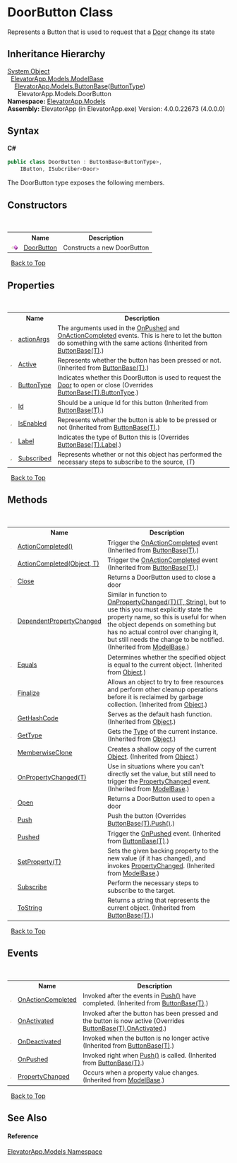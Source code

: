 # DoorButton Class
 

Represents a Button that is used to request that a <a href="T_ElevatorApp_Models_Door">Door</a> change its state


## Inheritance Hierarchy
<a href="http://msdn2.microsoft.com/en-us/library/e5kfa45b" target="_blank">System.Object</a><br />&nbsp;&nbsp;<a href="T_ElevatorApp_Models_ModelBase">ElevatorApp.Models.ModelBase</a><br />&nbsp;&nbsp;&nbsp;&nbsp;<a href="T_ElevatorApp_Models_ButtonBase_1">ElevatorApp.Models.ButtonBase</a>(<a href="T_ElevatorApp_Models_Enums_ButtonType">ButtonType</a>)<br />&nbsp;&nbsp;&nbsp;&nbsp;&nbsp;&nbsp;ElevatorApp.Models.DoorButton<br />
**Namespace:**&nbsp;<a href="N_ElevatorApp_Models">ElevatorApp.Models</a><br />**Assembly:**&nbsp;ElevatorApp (in ElevatorApp.exe) Version: 4.0.0.22673 (4.0.0.0)

## Syntax

**C#**<br />
``` C#
public class DoorButton : ButtonBase<ButtonType>, 
	IButton, ISubcriber<Door>
```

The DoorButton type exposes the following members.


## Constructors
&nbsp;<table><tr><th></th><th>Name</th><th>Description</th></tr><tr><td>![Public method](media/pubmethod.gif "Public method")</td><td><a href="M_ElevatorApp_Models_DoorButton__ctor">DoorButton</a></td><td>
Constructs a new DoorButton</td></tr></table>&nbsp;
<a href="#doorbutton-class">Back to Top</a>

## Properties
&nbsp;<table><tr><th></th><th>Name</th><th>Description</th></tr><tr><td>![Protected property](media/protproperty.gif "Protected property")</td><td><a href="P_ElevatorApp_Models_ButtonBase_1_actionArgs">actionArgs</a></td><td>
The arguments used in the <a href="E_ElevatorApp_Models_ButtonBase_1_OnPushed">OnPushed</a> and <a href="E_ElevatorApp_Models_ButtonBase_1_OnActionCompleted">OnActionCompleted</a> events. This is here to let the button do something with the same actions
 (Inherited from <a href="T_ElevatorApp_Models_ButtonBase_1">ButtonBase(T)</a>.)</td></tr><tr><td>![Public property](media/pubproperty.gif "Public property")</td><td><a href="P_ElevatorApp_Models_ButtonBase_1_Active">Active</a></td><td>
Represents whether the button has been pressed or not.
 (Inherited from <a href="T_ElevatorApp_Models_ButtonBase_1">ButtonBase(T)</a>.)</td></tr><tr><td>![Public property](media/pubproperty.gif "Public property")</td><td><a href="P_ElevatorApp_Models_DoorButton_ButtonType">ButtonType</a></td><td>
Indicates whether this DoorButton is used to request the <a href="T_ElevatorApp_Models_Door">Door</a> to open or close
 (Overrides <a href="P_ElevatorApp_Models_ButtonBase_1_ButtonType">ButtonBase(T).ButtonType</a>.)</td></tr><tr><td>![Public property](media/pubproperty.gif "Public property")</td><td><a href="P_ElevatorApp_Models_ButtonBase_1_Id">Id</a></td><td>
Should be a unique Id for this button
 (Inherited from <a href="T_ElevatorApp_Models_ButtonBase_1">ButtonBase(T)</a>.)</td></tr><tr><td>![Public property](media/pubproperty.gif "Public property")</td><td><a href="P_ElevatorApp_Models_ButtonBase_1_IsEnabled">IsEnabled</a></td><td>
Represents whether the button is able to be pressed or not
 (Inherited from <a href="T_ElevatorApp_Models_ButtonBase_1">ButtonBase(T)</a>.)</td></tr><tr><td>![Public property](media/pubproperty.gif "Public property")</td><td><a href="P_ElevatorApp_Models_DoorButton_Label">Label</a></td><td>
Indicates the type of Button this is
 (Overrides <a href="P_ElevatorApp_Models_ButtonBase_1_Label">ButtonBase(T).Label</a>.)</td></tr><tr><td>![Public property](media/pubproperty.gif "Public property")</td><td><a href="P_ElevatorApp_Models_DoorButton_Subscribed">Subscribed</a></td><td>
Represents whether or not this object has performed the necessary steps to subscribe to the source, (*T*)</td></tr></table>&nbsp;
<a href="#doorbutton-class">Back to Top</a>

## Methods
&nbsp;<table><tr><th></th><th>Name</th><th>Description</th></tr><tr><td>![Public method](media/pubmethod.gif "Public method")</td><td><a href="M_ElevatorApp_Models_ButtonBase_1_ActionCompleted">ActionCompleted()</a></td><td>
Trigger the <a href="E_ElevatorApp_Models_ButtonBase_1_OnActionCompleted">OnActionCompleted</a> event
 (Inherited from <a href="T_ElevatorApp_Models_ButtonBase_1">ButtonBase(T)</a>.)</td></tr><tr><td>![Protected method](media/protmethod.gif "Protected method")</td><td><a href="M_ElevatorApp_Models_ButtonBase_1_ActionCompleted_1">ActionCompleted(Object, T)</a></td><td>
Trigger the <a href="E_ElevatorApp_Models_ButtonBase_1_OnActionCompleted">OnActionCompleted</a> event
 (Inherited from <a href="T_ElevatorApp_Models_ButtonBase_1">ButtonBase(T)</a>.)</td></tr><tr><td>![Public method](media/pubmethod.gif "Public method")![Static member](media/static.gif "Static member")</td><td><a href="M_ElevatorApp_Models_DoorButton_Close">Close</a></td><td>
Returns a DoorButton used to close a door</td></tr><tr><td>![Protected method](media/protmethod.gif "Protected method")</td><td><a href="M_ElevatorApp_Models_ModelBase_DependentPropertyChanged">DependentPropertyChanged</a></td><td>
Similar in function to <a href="M_ElevatorApp_Models_ModelBase_OnPropertyChanged__1">OnPropertyChanged(T)(T, String)</a>, but to use this you must explicitly state the property name, so this is useful for when the object depends on something but has no actual control over changing it, but still needs the change to be notified.
 (Inherited from <a href="T_ElevatorApp_Models_ModelBase">ModelBase</a>.)</td></tr><tr><td>![Public method](media/pubmethod.gif "Public method")</td><td><a href="http://msdn2.microsoft.com/en-us/library/bsc2ak47" target="_blank">Equals</a></td><td>
Determines whether the specified object is equal to the current object.
 (Inherited from <a href="http://msdn2.microsoft.com/en-us/library/e5kfa45b" target="_blank">Object</a>.)</td></tr><tr><td>![Protected method](media/protmethod.gif "Protected method")</td><td><a href="http://msdn2.microsoft.com/en-us/library/4k87zsw7" target="_blank">Finalize</a></td><td>
Allows an object to try to free resources and perform other cleanup operations before it is reclaimed by garbage collection.
 (Inherited from <a href="http://msdn2.microsoft.com/en-us/library/e5kfa45b" target="_blank">Object</a>.)</td></tr><tr><td>![Public method](media/pubmethod.gif "Public method")</td><td><a href="http://msdn2.microsoft.com/en-us/library/zdee4b3y" target="_blank">GetHashCode</a></td><td>
Serves as the default hash function.
 (Inherited from <a href="http://msdn2.microsoft.com/en-us/library/e5kfa45b" target="_blank">Object</a>.)</td></tr><tr><td>![Public method](media/pubmethod.gif "Public method")</td><td><a href="http://msdn2.microsoft.com/en-us/library/dfwy45w9" target="_blank">GetType</a></td><td>
Gets the <a href="http://msdn2.microsoft.com/en-us/library/42892f65" target="_blank">Type</a> of the current instance.
 (Inherited from <a href="http://msdn2.microsoft.com/en-us/library/e5kfa45b" target="_blank">Object</a>.)</td></tr><tr><td>![Protected method](media/protmethod.gif "Protected method")</td><td><a href="http://msdn2.microsoft.com/en-us/library/57ctke0a" target="_blank">MemberwiseClone</a></td><td>
Creates a shallow copy of the current <a href="http://msdn2.microsoft.com/en-us/library/e5kfa45b" target="_blank">Object</a>.
 (Inherited from <a href="http://msdn2.microsoft.com/en-us/library/e5kfa45b" target="_blank">Object</a>.)</td></tr><tr><td>![Protected method](media/protmethod.gif "Protected method")</td><td><a href="M_ElevatorApp_Models_ModelBase_OnPropertyChanged__1">OnPropertyChanged(T)</a></td><td>
Use in situations where you can't directly set the value, but still need to trigger the <a href="E_ElevatorApp_Models_ModelBase_PropertyChanged">PropertyChanged</a> event.
 (Inherited from <a href="T_ElevatorApp_Models_ModelBase">ModelBase</a>.)</td></tr><tr><td>![Public method](media/pubmethod.gif "Public method")![Static member](media/static.gif "Static member")</td><td><a href="M_ElevatorApp_Models_DoorButton_Open">Open</a></td><td>
Returns a DoorButton used to open a door</td></tr><tr><td>![Public method](media/pubmethod.gif "Public method")</td><td><a href="M_ElevatorApp_Models_DoorButton_Push">Push</a></td><td>
Push the button
 (Overrides <a href="M_ElevatorApp_Models_ButtonBase_1_Push">ButtonBase(T).Push()</a>.)</td></tr><tr><td>![Protected method](media/protmethod.gif "Protected method")</td><td><a href="M_ElevatorApp_Models_ButtonBase_1_Pushed">Pushed</a></td><td>
Trigger the <a href="E_ElevatorApp_Models_ButtonBase_1_OnPushed">OnPushed</a> event.
 (Inherited from <a href="T_ElevatorApp_Models_ButtonBase_1">ButtonBase(T)</a>.)</td></tr><tr><td>![Protected method](media/protmethod.gif "Protected method")</td><td><a href="M_ElevatorApp_Models_ModelBase_SetProperty__1">SetProperty(T)</a></td><td>
Sets the given backing property to the new value (if it has changed), and invokes <a href="E_ElevatorApp_Models_ModelBase_PropertyChanged">PropertyChanged</a>.
 (Inherited from <a href="T_ElevatorApp_Models_ModelBase">ModelBase</a>.)</td></tr><tr><td>![Public method](media/pubmethod.gif "Public method")</td><td><a href="M_ElevatorApp_Models_DoorButton_Subscribe">Subscribe</a></td><td>
Perform the necessary steps to subscribe to the target.</td></tr><tr><td>![Public method](media/pubmethod.gif "Public method")</td><td><a href="M_ElevatorApp_Models_ButtonBase_1_ToString">ToString</a></td><td>
Returns a string that represents the current object.
 (Inherited from <a href="T_ElevatorApp_Models_ButtonBase_1">ButtonBase(T)</a>.)</td></tr></table>&nbsp;
<a href="#doorbutton-class">Back to Top</a>

## Events
&nbsp;<table><tr><th></th><th>Name</th><th>Description</th></tr><tr><td>![Public event](media/pubevent.gif "Public event")</td><td><a href="E_ElevatorApp_Models_ButtonBase_1_OnActionCompleted">OnActionCompleted</a></td><td>
Invoked after the events in <a href="M_ElevatorApp_Models_ButtonBase_1_Push">Push()</a> have completed.
 (Inherited from <a href="T_ElevatorApp_Models_ButtonBase_1">ButtonBase(T)</a>.)</td></tr><tr><td>![Public event](media/pubevent.gif "Public event")</td><td><a href="E_ElevatorApp_Models_DoorButton_OnActivated">OnActivated</a></td><td>
Invoked after the button has been pressed and the button is now active
 (Overrides <a href="E_ElevatorApp_Models_ButtonBase_1_OnActivated">ButtonBase(T).OnActivated</a>.)</td></tr><tr><td>![Public event](media/pubevent.gif "Public event")</td><td><a href="E_ElevatorApp_Models_ButtonBase_1_OnDeactivated">OnDeactivated</a></td><td>
Invoked when the button is no longer active
 (Inherited from <a href="T_ElevatorApp_Models_ButtonBase_1">ButtonBase(T)</a>.)</td></tr><tr><td>![Public event](media/pubevent.gif "Public event")</td><td><a href="E_ElevatorApp_Models_ButtonBase_1_OnPushed">OnPushed</a></td><td>
Invoked right when <a href="M_ElevatorApp_Models_ButtonBase_1_Push">Push()</a> is called.
 (Inherited from <a href="T_ElevatorApp_Models_ButtonBase_1">ButtonBase(T)</a>.)</td></tr><tr><td>![Public event](media/pubevent.gif "Public event")</td><td><a href="E_ElevatorApp_Models_ModelBase_PropertyChanged">PropertyChanged</a></td><td>
Occurs when a property value changes.
 (Inherited from <a href="T_ElevatorApp_Models_ModelBase">ModelBase</a>.)</td></tr></table>&nbsp;
<a href="#doorbutton-class">Back to Top</a>

## See Also


#### Reference
<a href="N_ElevatorApp_Models">ElevatorApp.Models Namespace</a><br />